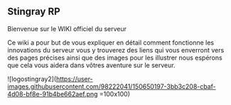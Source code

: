 ## Stingray RP


Bienvenue sur le WIKI officiel du serveur 

Ce wiki a pour but de vous expliquer en détail comment fonctionne les innovations du serveur 
vous y trouverez des liens qui vous enverront vers des pages précises ainsi que des images pour les illustrer
nous espérons que cela vous aidera dans vôtres aventure sur le serveur.

![logostingray2](https://user-images.githubusercontent.com/98222041/150650197-3bb3c208-cbaf-4d08-bf8e-91b4be662aef.png =100x100)
